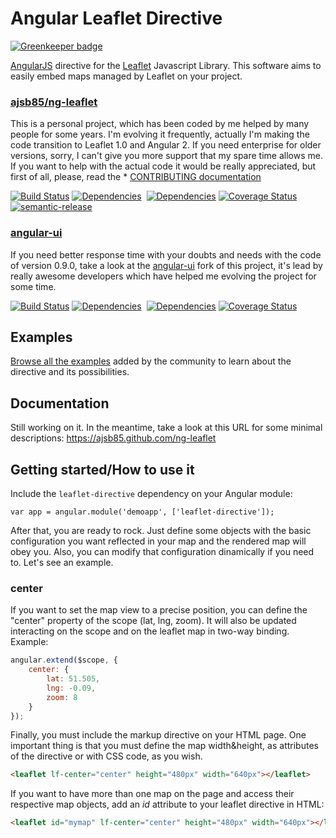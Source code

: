 # Angular Leaflet Directive

[![Greenkeeper badge](https://badges.greenkeeper.io/ajsb85/ng-leaflet.svg)](https://greenkeeper.io/)

[AngularJS](http://angularjs.org/) directive for the [Leaflet](http://www.leafletjs.com/) Javascript
Library. This software aims to easily embed maps managed by Leaflet on your project.

### [ajsb85/ng-leaflet](http://github.com/ajsb85/ng-leaflet)
This is a personal project, which has been coded by me helped by many people for some years. I'm evolving it frequently, actually I'm making the code transition to Leaflet 1.0 and Angular 2. If you need enterprise for older versions, sorry, I can't give you more support that my spare time allows me. If you want to help with the actual code it would be really appreciated, but first of all, please, read the * [CONTRIBUTING documentation](https://github.com/ajsb85/ng-leaflet/blob/master/CONTRIBUTING.md)


[![Build Status](https://travis-ci.org/ajsb85/ng-leaflet.png?branch=master)](https://travis-ci.org/ajsb85/ng-leaflet) [![Dependencies](https://david-dm.org/ajsb85/ng-leaflet.svg)](https://david-dm.org/ajsb85/ng-leaflet)&nbsp;
[![Dependencies](https://david-dm.org/ajsb85/ng-leaflet/dev-status.svg)](https://david-dm.org/ajsb85/ng-leaflet) [![Coverage
Status](https://coveralls.io/repos/ajsb85/ng-leaflet/badge.png?branch=master)](http://ajsb85.github.io/ng-leaflet/coverage/PhantomJS%201.9.7%20%28Linux%29/lcov-report/dist/ng-leaflet.js.html)
[![semantic-release](https://img.shields.io/badge/%20%20%F0%9F%93%A6%F0%9F%9A%80-semantic--release-e10079.svg)](https://github.com/semantic-release/semantic-release)

### [angular-ui](http://github.com/angular-ui/ui-leaflet)
If you need better response time with your doubts and needs with the code of version 0.9.0, take a look at the [angular-ui](http://github.com/angular-ui/ui-leaflet) fork of this project, it's lead by really awesome developers which have helped me evolving the project for some time.

[![Build Status](https://travis-ci.org/angular-ui/ui-leaflet.png?branch=master)](https://travis-ci.org/angular-ui/ui-leaflet) [![Dependencies](https://david-dm.org/angular-ui/ui-leaflet.svg)](https://david-dm.org/angular-ui/ui-leaflet)&nbsp;
[![Dependencies](https://david-dm.org/angular-ui/ui-leaflet/dev-status.svg)](https://david-dm.org/angular-ui/ui-leaflet) [![Coverage
Status](https://coveralls.io/repos/angular-ui/ui-leaflet/badge.png?branch=master)](http://realtymaps.github.io/ui-leaflet/coverage/PhantomJS%201.9.7%20%28Linux%29/lcov-report/dist/ui-leaflet.js.html)

## Examples

[Browse all the examples](http://ajsb85.github.io/ng-leaflet/examples/0000-viewer.html) added by the community to learn about the directive and its possibilities.

## Documentation

Still working on it. In the meantime, take a look at this URL for some minimal descriptions: https://ajsb85.github.com/ng-leaflet

## Getting started/How to use it

Include the `leaflet-directive` dependency on your Angular module:
```
var app = angular.module('demoapp', ['leaflet-directive']);
```

After that, you are ready to rock. Just define some objects with the basic configuration you want reflected in your map and the rendered map will obey you. Also, you can modify that configuration dinamically if you need to. Let's see an example.

### center

If you want to set the map view to a precise position, you can define
the "center" property of the scope (lat, lng, zoom). It will also be updated
interacting on the scope and on the leaflet map in two-way binding. Example:

```javascript
angular.extend($scope, {
    center: {
        lat: 51.505,
        lng: -0.09,
        zoom: 8
    }
});
```

Finally, you must include the markup directive on your HTML page. One important thing is that you must define the map width&height, as attributes of the directive or with CSS code, as you wish.
```html
<leaflet lf-center="center" height="480px" width="640px"></leaflet>
```

If you want to have more than one map on the page and access their respective map objects, add an *id* attribute to your leaflet directive in HTML:

```html
<leaflet id="mymap" lf-center="center" height="480px" width="640px"></leaflet>
```
